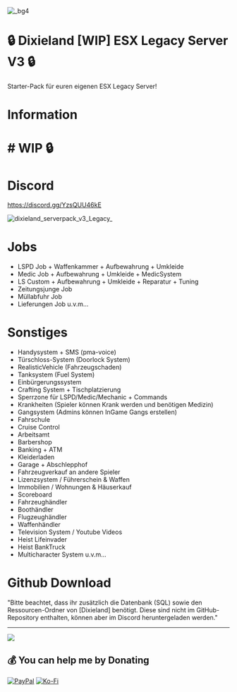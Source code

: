 ![_bg4](https://github.com/user-attachments/assets/114b7170-8a23-4ccb-8a0f-9215d8daf39a)
# 🔒 Dixieland [WIP] ESX Legacy Server V3 🔒
 Starter-Pack für euren eigenen ESX Legacy Server!
# Information
# # WIP 🔒
# Discord
 https://discord.gg/YzsQUU46kE

![dixieland_serverpack_v3_Legacy_](https://github.com/user-attachments/assets/2b830a01-4830-4e9f-a0f2-0d5221bb7d34)

# Jobs
- LSPD Job + Waffenkammer + Aufbewahrung + Umkleide
- Medic Job + Aufbewahrung + Umkleide + MedicSystem
- LS Custom + Aufbewahrung + Umkleide + Reparatur + Tuning
- Zeitungsjunge Job
- Müllabfuhr Job
- Lieferungen Job
u.v.m...

# Sonstiges
- Handysystem + SMS  (pma-voice)
- Türschloss-System (Doorlock System)
- RealisticVehicle (Fahrzeugschaden)
- Tanksystem (Fuel System)
- Einbürgerungssystem
- Crafting System + Tischplatzierung
- Sperrzone für LSPD/Medic/Mechanic + Commands
- Krankheiten (Spieler können Krank werden und benötigen Medizin)
- Gangsystem (Admins können InGame Gangs erstellen)
- Fahrschule
- Cruise Control
- Arbeitsamt
- Barbershop
- Banking + ATM
- Kleiderladen
- Garage + Abschlepphof
- Fahrzeugverkauf an andere Spieler
- Lizenzsystem / Führerschein & Waffen
- Immobilien / Wohnungen & Häuserkauf
- Scoreboard
- Fahrzeughändler
- Boothändler
- Flugzeughändler
- Waffenhändler
- Television System / Youtube Videos
- Heist Lifeinvader
- Heist BankTruck
- Multicharacter System
u.v.m...

# Github Download
"Bitte beachtet, dass ihr zusätzlich die Datenbank (SQL) sowie den Ressourcen-Ordner von [Dixieland] benötigt. 
Diese sind nicht im GitHub-Repository enthalten, können aber im Discord heruntergeladen werden."



---
[![](https://visitcount.itsvg.in/api?id=dixieland-gaming&icon=2&color=4)](https://visitcount.itsvg.in)

  ## 💰 You can help me by Donating
  [![PayPal](https://img.shields.io/badge/PayPal-00457C?style=for-the-badge&logo=paypal&logoColor=white)](https://paypal.me/partumdesign) [![Ko-Fi](https://img.shields.io/badge/Ko--fi-F16061?style=for-the-badge&logo=ko-fi&logoColor=white)](https://ko-fi.com/daryl_dixon) 


